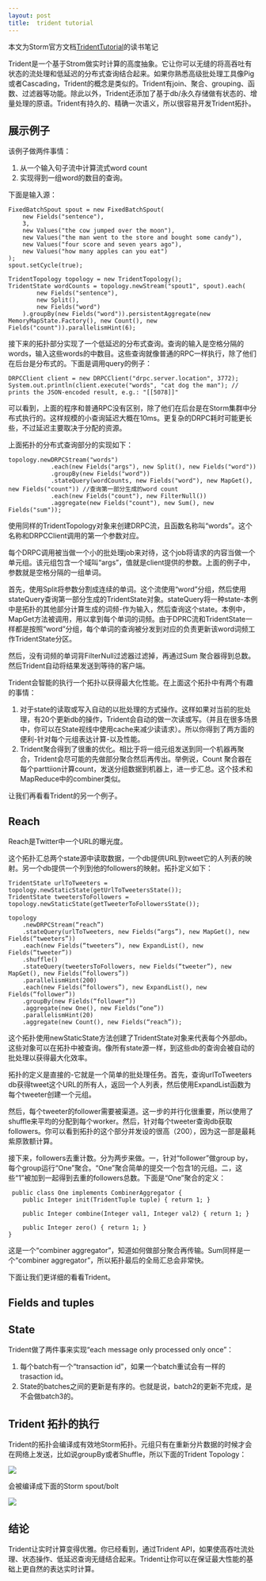 ```yaml
---
layout: post
title:  trident tutorial
---
```


本文为Storm官方文档[TridentTutorial](http://storm.incubator.apache.org/documentation/Trident-tutorial.html)的读书笔记



Trident是一个基于Strom做实时计算的高度抽象。它让你可以无缝的将高吞吐有状态的流处理和低延迟的分布式查询结合起来。如果你熟悉高级批处理工具像Pig或者Cascading，Trident的概念是类似的。Trident有join、聚合、grouping、函数、过滤器等功能。除此以外，Trident还添加了基于db/永久存储做有状态的、增量处理的原语。Trident有持久的、精确一次语义，所以很容易开发Trident拓扑。

## 展示例子

该例子做两件事情：

1. 从一个输入句子流中计算流式word count
2. 实现得到一组word的数目的查询。

下面是输入源：

    FixedBatchSpout spout = new FixedBatchSpout(
        new Fields("sentence"), 
        3, 
        new Values("the cow jumped over the moon"), 
        new Values("the man went to the store and bought some candy"), 
        new Values("four score and seven years ago"), 
        new Values("how many apples can you eat")
    ); 
    spout.setCycle(true);

    TridentTopology topology = new TridentTopology(); 
    TridentState wordCounts = topology.newStream("spout1", spout).each(
            new Fields("sentence"), 
            new Split(), 
            new Fields("word")
        ).groupBy(new Fields("word")).persistentAggregate(new MemoryMapState.Factory(), new Count(), new Fields("count")).parallelismHint(6);

接下来的拓扑部分实现了一个低延迟的分布式查询。查询的输入是空格分隔的words，输入这些words的中数目。这些查询就像普通的RPC一样执行，除了他们在后台是分布式的。下面是调用query的例子：

    DRPCClient client = new DRPCClient("drpc.server.location", 3772); 
    System.out.println(client.execute("words", "cat dog the man"); // prints the JSON-encoded result, e.g.: "[[5078]]"

可以看到，上面的程序和普通RPC没有区别，除了他们在后台是在Storm集群中分布式执行的。这样规模的小查询延迟大概在10ms。更复杂的DRPC耗时可能更长些，不过延迟主要取决于分配的资源。

上面拓扑的分布式查询部分的实现如下：

    topology.newDRPCStream("words")
                .each(new Fields("args"), new Split(), new Fields("word"))
                .groupBy(new Fields("word"))
                .stateQuery(wordCounts, new Fields("word"), new MapGet(), new Fields("count")) //查询第一部分生成的word count
                .each(new Fields("count"), new FilterNull())
                .aggregate(new Fields("count"), new Sum(), new Fields("sum"));

使用同样的TridentTopology对象来创建DRPC流，且函数名称叫“words”。这个名称和DRPCClient调用的第一个参数对应。

每个DRPC调用被当做一个小的批处理job来对待，这个job将请求的内容当做一个单元组。该元组包含一个域叫“args”，值就是client提供的参数。上面的例子中，参数就是空格分隔的一组单词。

首先，使用Split将参数分割成连续的单词。这个流使用“word”分组，然后使用stateQuery查询第一部分生成的TridentState对象。stateQuery将一种state-本例中是拓扑的其他部分计算生成的词频-作为输入，然后查询这个state。本例中，MapGet方法被调用，用以拿到每个单词的词频。由于DPRC流和TridentState一样都是按照“word”分组，每个单词的查询被分发到对应的负责更新该word词频工作TridentState分区。

然后，没有词频的单词背FilterNull过滤器过滤掉，再通过Sum 聚合器得到总数。然后Trident自动将结果发送到等待的客户端。

Trident会智能的执行一个拓扑以获得最大化性能。在上面这个拓扑中有两个有趣的事情：

1. 对于state的读取或写入自动的以批处理的方式操作。这样如果对当前的批处理，有20个更新db的操作，Trident会自动的做一次读或写。（并且在很多场景中，你可以在State视线中使用cache来减少读请求）。所以你得到了两方面的便利-针对每个元组表达计算-以及性能。
2. Trident聚合得到了很重的优化。相比于将一组元组发送到同一个机器再聚合，Trident会尽可能的先做部分聚合然后再传出。举例说，Count 聚合器在每个parttiion计算count，发送分组数据到机器上，进一步汇总。这个技术和MapReduce中的combiner类似。

让我们再看看Trident的另一个例子。

## Reach

Reach是Twitter中一个URL的曝光度。

这个拓扑汇总两个state源中读取数据，一个db提供URL到tweet它的人列表的映射。另一个db提供一个列到他的followers的映射。拓扑定义如下：

    TridentState urlToTweeters = topology.newStaticState(getUrlToTweetersState()); 
    TridentState tweetersToFollowers = topology.newStaticState(getTweeterToFollowersState());

    topology
        .newDRPCStream(“reach”)
        .stateQuery(urlToTweeters, new Fields(“args”), new MapGet(), new Fields(“tweeters”)) 
        .each(new Fields(“tweeters”), new ExpandList(), new Fields(“tweeter”)) 
        .shuffle() 
        .stateQuery(tweetersToFollowers, new Fields(“tweeter”), new MapGet(), new Fields(“followers”)) 
        .parallelismHint(200) 
        .each(new Fields(“followers”), new ExpandList(), new Fields(“follower”)) 
        .groupBy(new Fields(“follower”)) 
        .aggregate(new One(), new Fields(“one”)) 
        .parallelismHint(20) 
        .aggregate(new Count(), new Fields(“reach”)); 

这个拓扑使用newStaticState方法创建了TridentState对象来代表每个外部db。这些对象可以在拓扑中被查询。像所有state源一样，到这些db的查询会被自动的批处理以获得最大化效率。

拓扑的定义是直接的-它就是一个简单的批处理任务。首先，查询urlToTweeters db获得tweet这个URL的所有人，返回一个人列表，然后使用ExpandList函数为每个tweeter创建一个元组。

然后，每个tweeter的follower需要被渠道。这一步的并行化很重要，所以使用了shuffle来平均的分配到每个worker。然后，针对每个tweeter查询db获取followers。你可以看到拓扑的这个部分并发设的很高（200），因为这一部是最耗紫原敦额计算。

接下来，followers去重计数。分为两步来做。一，针对“follower”做group by，每个group运行“One”聚合。“One”聚合简单的提交一个包含1的元组。二，这些“1”被加到一起得到去重的followers总数。下面是“One”聚合的定义：

     public class One implements CombinerAggregator { 
        public Integer init(TridentTuple tuple) { return 1; }

        public Integer combine(Integer val1, Integer val2) { return 1; }

        public Integer zero() { return 1; } 
    }

这是一个“combiner aggregator”，知道如何做部分聚合再传输。Sum同样是一个“combiner aggregator”，所以拓扑最后的全局汇总会非常快。

下面让我们更详细的看看Trident。

## Fields and tuples

## State

Trident做了两件事来实现“each message only processed only once”：

1. 每个batch有一个“transaction id”，如果一个batch重试会有一样的trasaction id。
2. State的batches之间的更新是有序的。也就是说，batch2的更新不完成，是不会做batch3的。

## Trident 拓扑的执行

Trident的拓扑会编译成有效地Storm拓扑。元组只有在重新分片数据的时候才会在网络上发送，比如说groupBy或者Shuffle，所以下面的Trident Topology：

![](http://storm.incubator.apache.org/documentation/images/trident-to-storm1.png)

会被编译成下面的Storm spout/bolt

![](http://storm.incubator.apache.org/documentation/images/trident-to-storm2.png)

## 结论

Trident让实时计算变得优雅。你已经看到，通过Trident API，如果使高吞吐流处理、状态操作、低延迟查询无缝结合起来。Trident让你可以在保证最大性能的基础上更自然的表达实时计算。